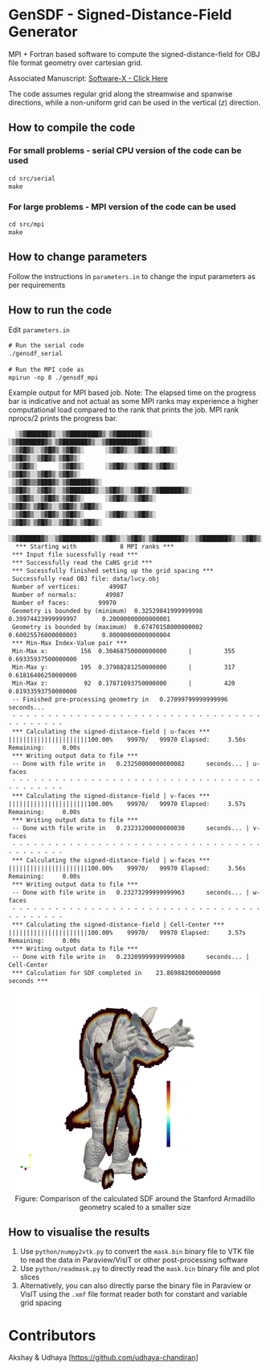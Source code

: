 # GenSDF - Signed-Distance-Field Generator
MPI + Fortran based software to compute the signed-distance-field for OBJ file format geometry over cartesian grid. 

Associated Manuscript: [Software-X - Click Here](https://www.sciencedirect.com/science/article/pii/S2352711025000846)

The code assumes regular grid along the streamwise and spanwise directions, while a non-uniform grid can be used in the vertical ($z$) direction.

## How to compile the code

### For small problems - serial CPU version of the code can be used
```
cd src/serial
make
```

### For large problems - MPI version of the code can be used
```
cd src/mpi
make
```

## How to change parameters
Follow the instructions in `parameters.in` to change the input parameters as per requirements

## How to run the code
Edit `parameters.in`
```
# Run the serial code
./gensdf_serial

# Run the MPI code as
mpirun -np 8 ./gensdf_mpi
```


Example output for MPI based job. Note: The elapsed time on the progress bar is indicative and not actual as some MPI ranks may experience a higher computational load compared to the rank that prints the job. MPI rank nprocs/2 prints the progress bar.

```
  ░▒▓██████▓▒░░▒▓████████▓▒░▒▓███████▓▒░ ░▒▓███████▓▒░▒▓███████▓▒░░▒▓████████▓▒░ 
 ░▒▓█▓▒░░▒▓█▓▒░▒▓█▓▒░      ░▒▓█▓▒░░▒▓█▓▒░▒▓█▓▒░      ░▒▓█▓▒░░▒▓█▓▒░▒▓█▓▒░        
 ░▒▓█▓▒░      ░▒▓█▓▒░      ░▒▓█▓▒░░▒▓█▓▒░▒▓█▓▒░      ░▒▓█▓▒░░▒▓█▓▒░▒▓█▓▒░        
 ░▒▓█▓▒▒▓███▓▒░▒▓██████▓▒░ ░▒▓█▓▒░░▒▓█▓▒░░▒▓██████▓▒░░▒▓█▓▒░░▒▓█▓▒░▒▓██████▓▒░   
 ░▒▓█▓▒░░▒▓█▓▒░▒▓█▓▒░      ░▒▓█▓▒░░▒▓█▓▒░      ░▒▓█▓▒░▒▓█▓▒░░▒▓█▓▒░▒▓█▓▒░        
 ░▒▓█▓▒░░▒▓█▓▒░▒▓█▓▒░      ░▒▓█▓▒░░▒▓█▓▒░      ░▒▓█▓▒░▒▓█▓▒░░▒▓█▓▒░▒▓█▓▒░        
  ░▒▓██████▓▒░░▒▓████████▓▒░▒▓█▓▒░░▒▓█▓▒░▒▓███████▓▒░░▒▓███████▓▒░░▒▓█▓▒░        
  *** Starting with            8 MPI ranks ***
 *** Input file sucessfully read ***
 *** Successfully read the CaNS grid ***
 *** Sucessfully finished setting up the grid spacing ***
 Successfully read OBJ file: data/lucy.obj
 Number of vertices:        49987
 Number of normals:        49987
 Number of faces:        99970
 Geometry is bounded by (minimum)  0.32529841999999998       0.39974423999999997       0.20000000000000001     
 Geometry is bounded by (maximum)  0.67470158000000002       0.60025576000000003       0.80000000000000004     
 *** Min-Max Index-Value pair ***
 Min-Max x:         156  0.30468750000000000      |         355  0.69335937500000000     
 Min-Max y:         195  0.37988281250000000      |         317  0.61816406250000000     
 Min-Max z:          92  0.17871093750000000      |         420  0.81933593750000000     
 -- Finished pre-processing geometry in   0.27099799999999996      seconds...
 - - - - - - - - - - - - - - - - - - - - - - - - - - - - - - - - - - - - - - - - - - - 
 *** Calculating the signed-distance-field | u-faces ***
||||||||||||||||||||||100.00%    99970/   99970 Elapsed:     3.56s Remaining:     0.00s
 *** Writing output data to file ***
 -- Done with file write in   0.23250000000000082      seconds... | u-faces 
 - - - - - - - - - - - - - - - - - - - - - - - - - - - - - - - - - - - - - - - - - - - 
 *** Calculating the signed-distance-field | v-faces ***
||||||||||||||||||||||100.00%    99970/   99970 Elapsed:     3.57s Remaining:     0.00s
 *** Writing output data to file ***
 -- Done with file write in   0.23231200000000030      seconds... | v-faces 
 - - - - - - - - - - - - - - - - - - - - - - - - - - - - - - - - - - - - - - - - - - - 
 *** Calculating the signed-distance-field | w-faces ***
||||||||||||||||||||||100.00%    99970/   99970 Elapsed:     3.56s Remaining:     0.00s
 *** Writing output data to file ***
 -- Done with file write in   0.23273299999999963      seconds... | w-faces 
 - - - - - - - - - - - - - - - - - - - - - - - - - - - - - - - - - - - - - - - - - - - 
 *** Calculating the signed-distance-field | Cell-Center ***
||||||||||||||||||||||100.00%    99970/   99970 Elapsed:     3.57s Remaining:     0.00s
 *** Writing output data to file ***
 -- Done with file write in   0.23209999999999908      seconds... | Cell-Center 
 *** Calculation for SDF completed in    23.869882000000000      seconds ***
```
<center><img src="armadillo.png" height=400></center>

<center> 
Figure: Comparison of the calculated SDF around the Stanford Armadillo geometry scaled to a smaller size
</center>

## How to visualise the results
1. Use `python/numpy2vtk.py` to convert the `mask.bin` binary file to VTK file to read the data in Paraview/VisIT or other post-processing software
2. Use `python/readmask.py` to directly read the `mask.bin` binary file and plot slices
3. Alternatively, you can also directly parse the binary file in Paraview or VisIT using the `.xmf` file format reader both for constant and variable grid spacing

# Contributors
Akshay & Udhaya [https://github.com/udhaya-chandiran]
